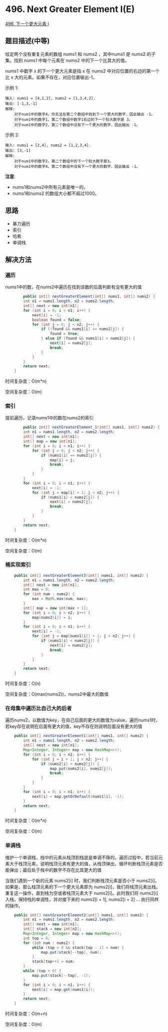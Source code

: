 
# 496. Next Greater Element I(E)

[496. 下一个更大元素 I](https://leetcode-cn.com/problems/next-greater-element-i/)

## 题目描述(中等)

给定两个没有重复元素的数组 nums1 和 nums2 ，其中nums1 是 nums2 的子集。找到 nums1 中每个元素在 nums2 中的下一个比其大的值。

nums1 中数字 x 的下一个更大元素是指 x 在 nums2 中对应位置的右边的第一个比 x 大的元素。如果不存在，对应位置输出-1。

示例 1:
```
输入: nums1 = [4,1,2], nums2 = [1,3,4,2].
输出: [-1,3,-1]
解释:
    对于num1中的数字4，你无法在第二个数组中找到下一个更大的数字，因此输出 -1。
    对于num1中的数字1，第二个数组中数字1右边的下一个较大数字是 3。
    对于num1中的数字2，第二个数组中没有下一个更大的数字，因此输出 -1。
```

示例 2:
```
输入: nums1 = [2,4], nums2 = [1,2,3,4].
输出: [3,-1]
解释:
    对于num1中的数字2，第二个数组中的下一个较大数字是3。
    对于num1中的数字4，第二个数组中没有下一个更大的数字，因此输出 -1。
```

**注意**:
- nums1和nums2中所有元素是唯一的。
- nums1和nums2 的数组大小都不超过1000。

## 思路

- 暴力遍历
- 索引
- 哈希
- 单调栈

## 解决方法

### 遍历

nums1中的数，在nums2中遍历在找到该数的后面判断有没有更大的值

```java
        public int[] nextGreaterElement(int[] nums1, int[] nums2) {
        int n1 = nums1.length, n2 = nums2.length;
        int[] next = new int[n1];
        for (int i = 0; i < n1; i++) {
            next[i] = -1;
            boolean found = false;
            for (int j = 0; j < n2; j++) {
                if (!found && nums1[i] == nums2[j]) {
                    found = true;
                } else if (found && nums1[i] < nums2[j]) {
                    next[i] = nums2[j];
                    break;
                }
            }
        }
        return next;
    }
```

时间复杂度：O(m*n)

空间复杂度：O(m)

### 索引

提前遍历，记录nums1中的数在nums2的索引

```java
        public int[] nextGreaterElement_1(int[] nums1, int[] nums2) {
        int n1 = nums1.length, n2 = nums2.length;
        int[] next = new int[n1];
        int[] map = new int[n1];
        for (int i = 0; i < n1; i++) {
            for (int j = 0; j < n2; j++) {
                if (nums1[i] == nums2[j]) {
                    map[i] = j;
                    break;
                }
            }
        }
        for (int i = 0; i < n1; i++) {
            next[i] = -1;
            for (int j = map[i] + 1; j < n2; j++) {
                if (nums1[i] < nums2[j]) {
                    next[i] = nums2[j];
                    break;
                }
            }
        }
        return next;
    }
```
时间复杂度：O(m*n)

空间复杂度：O(m)

### 桶实现索引

```java
    public int[] nextGreaterElement3(int[] nums1, int[] nums2) {
        int n1 = nums1.length, n2 = nums2.length;
        int[] next = new int[n1];
        int max = 0;
        for (int num : nums2) {
            max = Math.max(num, max);
        }
        int[] map = new int[max + 1];
        for (int i = 0; i < n2; i++) {
            map[nums2[i]] = i;
        }
        for (int i = 0; i < n1; i++) {
            next[i] = -1;
            for (int j = map[nums1[i]] + 1; j < n2; j++) {
                if (nums1[i] < nums2[j]) {
                    next[i] = nums2[j];
                    break;
                }
            }
        }
        return next;
    }
```
时间复杂度：O(n)

空间复杂度：O(max(nums2))，nums2中最大的数值

### 在母集中遍历比自己大的后者

遍历nums2，以数值为key，在自己后面的更大的数值为value，遍历nums1时，若key存在说明在后面有更大的值，key不存在则说明后面没有更大的值

```java
    public int[] nextGreaterElement1(int[] nums1, int[] nums2) {
        int n1 = nums1.length, n2 = nums2.length;
        int[] next = new int[n1];
        Map<Integer, Integer> map = new HashMap<>();
        for (int i = 0; i < n2; i++) {
            for (int j = i + 1; j < n2; j++) {
                if (nums2[i] < nums2[j]) {
                    map.put(nums2[i], nums2[j]);
                    break;
                }
            }
        }
        for (int i = 0; i < n1; i++) {
            next[i] = map.getOrDefault(nums1[i], -1);
        }
        return next;
    }
```

时间复杂度：O(m*n)

空间复杂度：O(m)

### 单调栈

维护一个单调栈，栈中的元素从栈顶到栈底是单调不降的。遍历过程中，若当前元素大于栈顶元素，说明栈顶元素有更大的值，从栈顶弹出，循环判断栈顶元素是否能弹出；最后处于栈中的数字不存在比其更大的值


当我们遇到一个新的元素 nums2[i] 时，我们判断栈顶元素是否小于 nums2[i]，如果是，那么栈顶元素的下一个更大元素即为 nums2[i]，我们将栈顶元素出栈。重复这一操作，直到栈为空或者栈顶元素大于 nums2[i]。此时我们将 nums2[i] 入栈，保持栈的单调性，并对接下来的 nums2[i + 1], nums2[i + 2] ... 执行同样的操作。



```java
    public int[] nextGreaterElement2(int[] nums1, int[] nums2) {
        int n1 = nums1.length, n2 = nums2.length;
        int[] next = new int[n1];
        int[] stack = new int[n2];
        Map<Integer, Integer> map = new HashMap<>();
        int top = 0;
        for (int num : nums2) {
            while (top > 0 && stack[top - 1] < num) {
                map.put(stack[--top], num);
            }
            stack[top++] = num;
        }
        while (top > 0) {
            map.put(stack[--top], -1);
        }
        for (int i = 0; i < n1; i++) {
            next[i] = map.get(nums1[i]);
        }
        return next;
    }

```

时间复杂度：O(m+n)

空间复杂度：O(m)